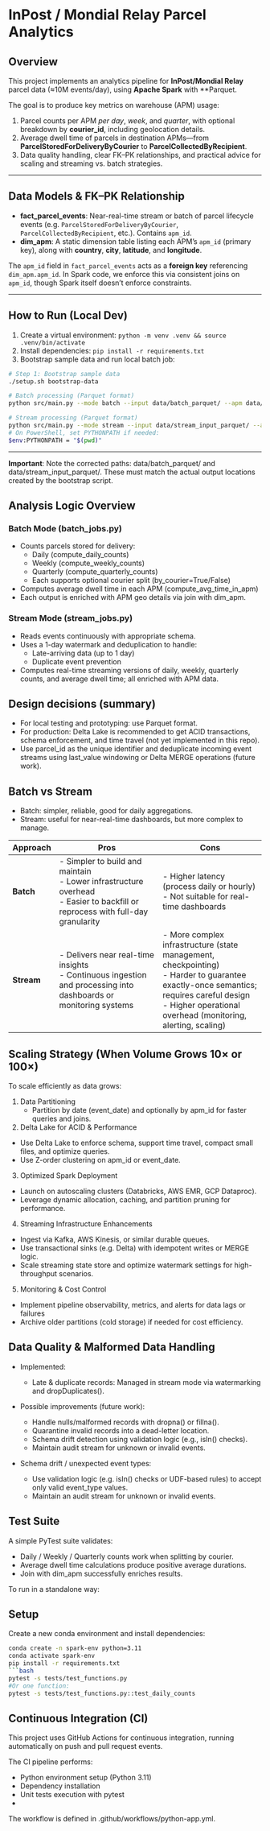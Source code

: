 # InPost / Mondial Relay Parcel Analytics

## Overview
This project implements an analytics pipeline for **InPost/Mondial Relay** parcel data (≈10M events/day), using **Apache Spark** with **Parquet. 

The goal is to produce key metrics on warehouse (APM) usage:

1. Parcel counts per APM *per day*, *week*, and *quarter*, with optional breakdown by **courier_id**, including geolocation details.
2. Average dwell time of parcels in destination APMs—from **ParcelStoredForDeliveryByCourier** to **ParcelCollectedByRecipient**.
3. Data quality handling, clear FK–PK relationships, and practical advice for scaling and streaming vs. batch strategies.

---

##  Data Models & FK–PK Relationship

- **fact_parcel_events**: Near-real-time stream or batch of parcel lifecycle events (e.g. `ParcelStoredForDeliveryByCourier`, `ParcelCollectedByRecipient`, etc.). Contains `apm_id`.
- **dim_apm**: A static dimension table listing each APM’s `apm_id` (primary key), along with **country**, **city**, **latitude**, and **longitude**.

 The `apm_id` field in `fact_parcel_events` acts as a **foreign key** referencing `dim_apm.apm_id`. In Spark code, we enforce this via consistent joins on `apm_id`, though Spark itself doesn’t enforce constraints.

---

##  How to Run (Local Dev)
1. Create a virtual environment: `python -m venv .venv && source .venv/bin/activate`
2. Install dependencies: `pip install -r requirements.txt`
3. Bootstrap sample data and run local batch job:
```bash
# Step 1: Bootstrap sample data
./setup.sh bootstrap-data

# Batch processing (Parquet format)
python src/main.py --mode batch --input data/batch_parquet/ --apm data/dim_apm.csv

# Stream processing (Parquet format)
python src/main.py --mode stream --input data/stream_input_parquet/ --apm data/dim_apm.csv
# On PowerShell, set PYTHONPATH if needed:
$env:PYTHONPATH = "$(pwd)"
```
---
**Important**: Note the corrected paths: data/batch_parquet/ and data/stream_input_parquet/. These must match the actual output locations created by the bootstrap script.

## Analysis Logic Overview
### Batch Mode (batch_jobs.py)
- Counts parcels stored for delivery:
  - Daily (compute_daily_counts)
  - Weekly (compute_weekly_counts)
  - Quarterly (compute_quarterly_counts)
  - Each supports optional courier split (by_courier=True/False)
- Computes average dwell time in each APM (compute_avg_time_in_apm)
- Each output is enriched with APM geo details via join with dim_apm.

### Stream Mode (stream_jobs.py)
- Reads events continuously with appropriate schema.
- Uses a 1-day watermark and deduplication to handle:
  - Late-arriving data (up to 1 day)
  - Duplicate event prevention
- Computes real-time streaming versions of daily, weekly, quarterly counts, and average dwell time; all enriched with APM data.
## Design decisions (summary)
- For local testing and prototyping: use Parquet format.
- For production: Delta Lake is recommended to get ACID transactions, schema enforcement, and time travel (not yet implemented in this repo).
- Use parcel_id as the unique identifier and deduplicate incoming event streams using last_value windowing or Delta MERGE operations (future work).

## Batch vs Stream
- Batch: simpler, reliable, good for daily aggregations.
- Stream: useful for near-real-time dashboards, but more complex to manage.

| Approach   | Pros                                                                                                                              | Cons                                                                                                                                                                                                      |
| ---------- | --------------------------------------------------------------------------------------------------------------------------------- | --------------------------------------------------------------------------------------------------------------------------------------------------------------------------------------------------------- |
| **Batch**  | - Simpler to build and maintain<br>- Lower infrastructure overhead<br>- Easier to backfill or reprocess with full-day granularity | - Higher latency (process daily or hourly)<br>- Not suitable for real-time dashboards                                                                                                                     |
| **Stream** | - Delivers near real-time insights<br>- Continuous ingestion and processing into dashboards or monitoring systems                 | - More complex infrastructure (state management, checkpointing)<br>- Harder to guarantee exactly-once semantics; requires careful design<br>- Higher operational overhead (monitoring, alerting, scaling) |

## Scaling Strategy (When Volume Grows 10× or 100×)
To scale efficiently as data grows:
1. Data Partitioning
   - Partition by date (event_date) and optionally by apm_id for faster queries and joins.
2. Delta Lake for ACID & Performance
- Use Delta Lake to enforce schema, support time travel, compact small files, and optimize queries. 
- Use Z-order clustering on apm_id or event_date.

3. Optimized Spark Deployment
- Launch on autoscaling clusters (Databricks, AWS EMR, GCP Dataproc).
- Leverage dynamic allocation, caching, and partition pruning for performance.

4. Streaming Infrastructure Enhancements
- Ingest via Kafka, AWS Kinesis, or similar durable queues.
- Use transactional sinks (e.g. Delta) with idempotent writes or MERGE logic.
- Scale streaming state store and optimize watermark settings for high-throughput scenarios.

5. Monitoring & Cost Control
- Implement pipeline observability, metrics, and alerts for data lags or failures
- Archive older partitions (cold storage) if needed for cost efficiency.
## Data Quality & Malformed Data Handling
- Implemented:
  - Late & duplicate records: Managed in stream mode via watermarking and dropDuplicates().
  
- Possible improvements (future work):
  - Handle nulls/malformed records with dropna() or fillna().
  - Quarantine invalid records into a dead-letter location.
  - Schema drift detection using validation logic (e.g., isIn() checks).
  - Maintain audit stream for unknown or invalid events.

- Schema drift / unexpected event types:
  - Use validation logic (e.g. isIn() checks or UDF-based rules) to accept only valid event_type values.
  - Maintain an audit stream for unknown or invalid events.
## Test Suite
A simple PyTest suite validates:
- Daily / Weekly / Quarterly counts work when splitting by courier.
- Average dwell time calculations produce positive average durations.
- Join with dim_apm successfully enriches results.

To run in a standalone way:
## Setup
Create a new conda environment and install dependencies:

```bash
conda create -n spark-env python=3.11
conda activate spark-env
pip install -r requirements.txt
```bash
pytest -s tests/test_functions.py 
#Or one function: 
pytest -s tests/test_functions.py::test_daily_counts

```
## Continuous Integration (CI)
This project uses GitHub Actions for continuous integration, running automatically on push and pull request events.

The CI pipeline performs:
- Python environment setup (Python 3.11)
- Dependency installation
- Unit tests execution with pytest
- 
The workflow is defined in .github/workflows/python-app.yml.

 